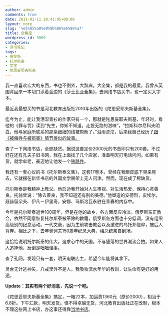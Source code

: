 ```yaml
---
author: admin
comments: true
date: 2011-01-11 20:41:05+00:00
layout: note
slug: '%e5%85%a8%e9%9b%86%e6%8e%a7'
title: 全集控
wordpress_id: 3869
categories:
- 读书笔记
tags:
- 俄罗斯
- 托尔斯泰
- 文学
- 陀思妥耶夫斯基
---
```


我一直喜欢宏大的东西，书也不例外，大辞典，大全集，都是我的最爱。我曾从英国背回来一本切口涂着金边的《莎士比亚全集》，去网络书店买书，也一定买大字本。

最近我最想买的书是河北教育出版社2010年出版的《陀思妥耶夫斯基全集》。

迄今为止，能让我泪湿青衫的作家只有一个，那就是陀思妥耶夫斯基，年轻时，看他的《罪与罚》读到“先生，你知不知道，走投无路的滋味”，“拉斯科尔尼科夫明白，他与家庭所联系的那条细细的线被剪断了。”泪雨滂沱，后来我自己经历了[跟《被侮辱与被损害》情节类似的故事。](http://www.baibanbao.net/wp/2658)

查了一下网络书店，全部缺货。据说这套定价2000元的书首印只有200套。不过好在还有孔夫子旧书网，我在上面找了几个店家，准备明天打电话问问。如果有货，就学牟老，豪迈地让他发一个[铁路件](http://mousen.blogbus.com/logs/87319737.html)。

我还有一套心仪的书《托尔斯泰文集》，这套17卷本，曾经在我眼皮底下晃来晃去，它就摆在新华书店的外国文学展架上无人问津。然而，现在成了稀缺货。

托尔斯泰是我精神上教父。他启迪我开始对人生审视、对生活热爱、保持心灵善良。托翁曾说：“除去善良，我不知道还有别的美德。”他塑造的安德烈，皮埃尔，聂赫留朵夫、伊凡－伊里奇，安娜、玛斯洛瓦永驻在青春的内存中。

今年是托尔斯泰逝世100周年，但是在他的故乡，各方面反应冷淡。俄罗斯东正教会，依然不同意恢复托尔斯泰被革除的教籍，俄罗斯各方面也十分低调，没有组织高级别的纪念活动。一代文豪，因为生前攻击教会以及激进的乌托邦信仰，被后人背弃。相比之下，去年契诃夫150周年纪念大典，梅总统亲自到场。

这恰恰说明托尔斯泰的伟大，追求心中的天国，不与堕落的世界潮流合拍。如果人人追捧他，反倒是咄咄怪事。

查了孔网，发现只有一套，明天电联店主，希望今年能将其拿下。

灵台无计逃神矢，八戒里外不是人。我吸收流水年华的教训，让生命有更好的用途。

**Update：其实有两个好消息，先说一个吧。**

《陀思妥耶夫斯基全集》搞定，一箱22本，加运费1360元（原价2000），相当于6.8折。下午汇款，明天发货。怪不得卓越无货，河北教育出版社正在改制，根本不理这些网上书店，办这事还得靠[当地书店](http://shop.kongfz.com/book/11735/index.html)。 

